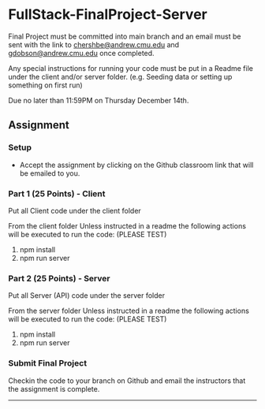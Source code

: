 # FullStack-FinalProject-Server

Final Project must be committed into main branch and an email must be sent with the link to chershbe@andrew.cmu.edu and gdobson@andrew.cmu.edu once completed.

Any special instructions for running your code must be put in a Readme file under the client and/or server folder.  (e.g. Seeding data or setting up something on first run)

Due no later than 11:59PM on Thursday December 14th.

## Assignment

### Setup
- Accept the assignment by clicking on the Github classroom link that will be emailed to you.

### Part 1 (25 Points) - Client
Put all Client code under the client folder

From the client folder
Unless instructed in a readme the following actions will be executed to run the code:  (PLEASE TEST)
1.  npm install
2.  npm run server

### Part 2 (25 Points) - Server
Put all Server (API) code under the server folder

From the server folder
Unless instructed in a readme the following actions will be executed to run the code:  (PLEASE TEST)
1.  npm install
2.  npm run server

### Submit Final Project
Checkin the code to your branch on Github and email the instructors that the assignment is complete.

---
 
